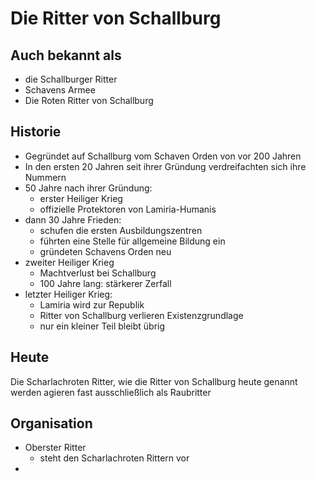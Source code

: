 # Die Ritter von Schallburg

## Auch bekannt als 

- die Schallburger Ritter
- Schavens Armee
- Die Roten Ritter von Schallburg

## Historie

- Gegründet auf Schallburg vom Schaven Orden von vor 200 Jahren
- In den ersten 20 Jahren seit ihrer Gründung verdreifachten sich ihre Nummern
- 50 Jahre nach ihrer Gründung: 
    - erster Heiliger Krieg
    - offizielle Protektoren von Lamiria-Humanis
- dann 30 Jahre Frieden:
    - schufen die ersten Ausbildungszentren
    - führten eine Stelle für allgemeine Bildung ein
    - gründeten Schavens Orden neu
- zweiter Heiliger Krieg
    - Machtverlust bei Schallburg
    - 100 Jahre lang: stärkerer Zerfall 
- letzter Heiliger Krieg:
    - Lamiria wird zur Republik
    - Ritter von Schallburg verlieren Existenzgrundlage
    - nur ein kleiner Teil bleibt übrig
    
## Heute
Die Scharlachroten Ritter, wie die Ritter von Schallburg heute genannt werden agieren fast ausschließlich als Raubritter

## Organisation

- Oberster Ritter
	+ steht den Scharlachroten Rittern vor
- 



